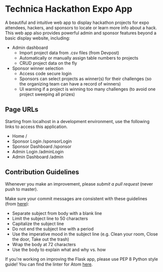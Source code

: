 # Technica Hackathon Expo App

A beautiful and intuitive web app to display hackathon projects for expo attendees, hackers, and sponsors to locate or learn more info about a hack. This web app also provides powerful admin and sponsor features beyond a basic display website, including:
* Admin dashboard
    * Import project data from .csv files (from Devpost)
    * Automatically or manually assign table numbers to projects
    * CRUD project data on the fly
* Sponsor winner selection
    * Access code secure login
    * Sponsors can select projects as winner(s) for their challenges (so the organizing team can have a record of winners)
    * UI warning if a project is winning too many challenges (to avoid one project sweeping all prizes)

## Page URLs

Starting from localhost in a development environment, use the following links to access this application.

- Home /
- Sponsor Login /sponsorLogin
- Sponsor Dashboard /sponsor
- Admin Login /adminLogin
- Admin Dashboard /admin

## Contribution Guidelines

Whenever you make an improvement, please *submit a pull request* (never push to master).

Make sure your commit messages are consistent with these guidelines (from [here](https://chris.beams.io/posts/git-commit/)):
- Separate subject from body with a blank line
- Limit the subject line to 50 characters
- Capitalize the subject line
- Do not end the subject line with a period
- Use the imperative mood in the subject line (e.g. Clean your room, Close the door, Take out the trash)
- Wrap the body at 72 characters
- Use the body to explain what and why vs. how

If you're working on improving the Flask app, please use PEP 8 Python style guide! You can find the linter for Atom [here](https://atom.io/packages/linter-python-pep8).
